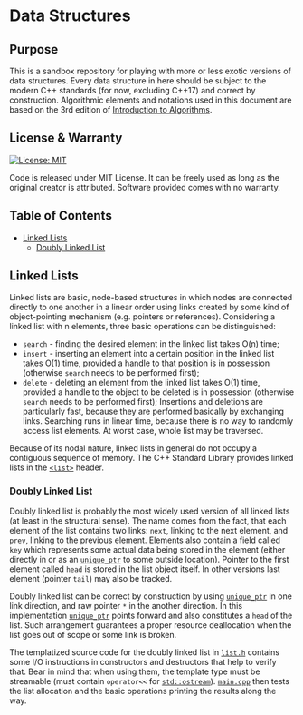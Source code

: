 # Data Structures
## Purpose
This is a sandbox repository for playing with more or less exotic versions of data structures. Every data structure in here should be subject to the modern C++ standards (for now, excluding C++17) and correct by construction. Algorithmic elements and notations used in this document are based on the 3rd edition of [Introduction to Algorithms](https://www.amazon.com/Introduction-Algorithms-3rd-MIT-Press/dp/0262033844).

## License & Warranty
[![License: MIT](https://img.shields.io/badge/License-MIT-yellow.svg)](https://opensource.org/licenses/MIT)

Code is released under MIT License. It can be freely used as long as the original creator is attributed. Software provided comes with no warranty.

## Table of Contents
 - [Linked Lists](#linked-lists)
   - [Doubly Linked List](#doubly-linked-list)

## <a name = "linked-lists" />Linked Lists
Linked lists are basic, node-based structures in which nodes are connected directly to one another in a linear order using links created by some kind of object-pointing mechanism (e.g. pointers or references). Considering a linked list with n elements, three basic operations can be distinguished:
 - `search` - finding the desired element in the linked list takes O(n) time;
 - `insert` - inserting an element into a certain position in the linked list takes O(1) time, provided a handle to that position is in possession (otherwise `search` needs to be performed first);
 - `delete` - deleting an element from the linked list takes O(1) time, provided a handle to the object to be deleted is in possession (otherwise `search` needs to be performed first);
Insertions and deletions are particularly fast, because they are performed basically by exchanging links. Searching runs in linear time, because there is no way to randomly access list elements. At worst case, whole list may be traversed.

Because of its nodal nature, linked lists in general do not occupy a contiguous sequence of memory. The C++ Standard Library provides linked lists in the [`<list>`](http://en.cppreference.com/w/cpp/header/list) header.

### <a name = "doubly-linked-list" />Doubly Linked List
Doubly linked list is probably the most widely used version of all linked lists (at least in the structural sense). The name comes from the fact, that each element of the list contains two links: `next`, linking to the next element, and `prev`, linking to the previous element. Elements also contain a field called `key` which represents some actual data being stored in the element (either directly in or as an [`unique_ptr`](http://en.cppreference.com/w/cpp/memory/unique_ptr) to some outside location). Pointer to the first element called `head` is stored in the list object itself. In other versions last element (pointer `tail`) may also be tracked.

Doubly linked list can be correct by construction by using [`unique_ptr`](http://en.cppreference.com/w/cpp/memory/unique_ptr) in one link direction, and raw pointer `*` in the another direction. In this implementation [`unique_ptr`](http://en.cppreference.com/w/cpp/memory/unique_ptr) points forward and also constitutes a `head` of the list. Such arrangement guarantees a proper resource deallocation when the list goes out of scope or some link is broken.

The templatized source code for the doubly linked list in [`list.h`](https://github.com/ignmiz/Data_Structures/blob/master/Lists/Doubly_Linked_List/list.h) contains some I/O instructions in constructors and destructors that help to verify that. Bear in mind that when using them, the template type must be streamable (must contain `operator<<` for [`std::ostream`](http://en.cppreference.com/w/cpp/io/basic_ostream)). [`main.cpp`](https://github.com/ignmiz/Data_Structures/blob/master/Lists/Doubly_Linked_List/main.cpp) then tests the list allocation and the basic operations printing the results along the way.
